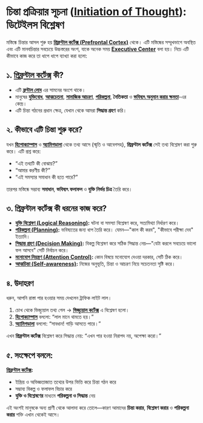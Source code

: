 # চিন্তা প্রক্রিয়ার সূচনা ([Initiation of Thought](https://en.wikipedia.org/wiki/Thought)): ডিটেইলস বিশ্লেষণ

মস্তিষ্কে চিন্তার আসল শুরু হয় [**প্রিফ্রন্টাল কর্টেক্স (Prefrontal Cortex)**](https://en.wikipedia.org/wiki/Prefrontal_cortex) থেকে। এটি মস্তিষ্কের সম্মুখভাগে অবস্থিত এবং এটি মানবচিন্তার সবচেয়ে উচ্চস্তরের অংশ, যাকে অনেক সময় **[Executive Center](https://en.wikipedia.org/wiki/Executive_functions)** বলা হয়। নিচে এটি কীভাবে কাজ করে তা ধাপে ধাপে ব্যাখ্যা করা হলো:

## ১. [**প্রিফ্রন্টাল কর্টেক্স**](https://en.wikipedia.org/wiki/Prefrontal_cortex) কী?

- এটি [**ফ্রন্টাল লোব**](https://en.wikipedia.org/wiki/Frontal_lobe) এর সামনের অংশে থাকে।
- মানুষের **[যুক্তিবোধ](https://en.wikipedia.org/wiki/Reason)**, **[আত্মচেতনা](https://en.wikipedia.org/wiki/Self-awareness)**, **[সামাজিক আচরণ](https://en.wikipedia.org/wiki/Social_behavior)**, **[পরিকল্পনা](https://en.wikipedia.org/wiki/Planning)**, **নৈতিকতা** ও **[ভবিষ্যৎ অনুমান করার ক্ষমতা](https://en.wikipedia.org/wiki/Future_thinking)**-এর কেন্দ্র।
- এটি চিন্তা গঠনের প্রধান ক্ষেত্র, যেখান থেকে আমরা **সিদ্ধান্ত গ্রহণ** করি।

## ২. কীভাবে এটি চিন্তা শুরু করে?

যখন [**হিপোক্যাম্পাস**](https://en.wikipedia.org/wiki/Hippocampus) ও [**অ্যামিগডালা**](https://en.wikipedia.org/wiki/Amygdala) থেকে তথ্য আসে (স্মৃতি ও আবেগসহ), **প্রিফ্রন্টাল কর্টেক্স** সেই তথ্য বিশ্লেষণ করা শুরু করে। এটি প্রশ্ন করে:

- “এই তথ্যটি কী বোঝায়?”
- “আমার করণীয় কী?”
- “এই সমস্যার সমাধান কী হতে পারে?”

তারপর মস্তিষ্কে সম্ভাব্য **সমাধান**, **ভবিষ্যৎ ফলাফল** ও **যুক্তি নির্ভর চিত্র** তৈরি করে।

## ৩. প্রিফ্রন্টাল কর্টেক্স কী ধরনের কাজ করে?

- **[যুক্তি বিশ্লেষণ (Logical Reasoning)](https://en.wikipedia.org/wiki/Logical_reasoning):** ঘটনা বা সমস্যা বিশ্লেষণ করে, সত্যমিথ্যা নির্ধারণ করে।
- **[পরিকল্পনা (Planning)](https://en.wikipedia.org/wiki/Planning):** ভবিষ্যতের জন্য ধাপ তৈরি করে। যেমন—"কাল কী করব", "কীভাবে পরীক্ষা দেব" ইত্যাদি।
- **[সিদ্ধান্ত গ্রহণ (Decision Making)](https://en.wikipedia.org/wiki/Decision-making):** বিকল্প বিশ্লেষণ করে সঠিক সিদ্ধান্ত নেয়—"যেটা করলে সবচেয়ে ভালো ফল আসবে" সেটি নির্বাচন করে।
- **[মনোযোগ নিয়ন্ত্রণ (Attention Control)](https://en.wikipedia.org/wiki/Executive_functions#Attentional_control):** কোন বিষয়ে মনোযোগ দেওয়া দরকার, সেটি ঠিক করে।
- **[আত্মচিন্তা (Self-awareness)](https://en.wikipedia.org/wiki/Self-awareness):** নিজের অনুভূতি, চিন্তা ও আচরণ নিয়ে সচেতনতা সৃষ্টি করে।

## ৪. উদাহরণ

ধরুন, আপনি রাস্তা পার হওয়ার সময় দেখলেন ট্রাফিক লাইট লাল।

1. চোখ থেকে ভিজ্যুয়াল তথ্য গেল → [**ভিজ্যুয়াল কর্টেক্স**](https://en.wikipedia.org/wiki/Visual_cortex) এ বিশ্লেষণ হলো।
2. [**হিপোক্যাম্পাস**](https://en.wikipedia.org/wiki/Hippocampus) বললো: “লাল মানে থামতে হয়।”
3. [**অ্যামিগডালা**](https://en.wikipedia.org/wiki/Amygdala) বললো: “সাবধান! গাড়ি আসতে পারে।”

এখন **প্রিফ্রন্টাল কর্টেক্স** বিশ্লেষণ করে সিদ্ধান্ত নেয়: “এখন পার হওয়া নিরাপদ নয়, অপেক্ষা করো।”

## ৫. সংক্ষেপে বললে:

**[প্রিফ্রন্টাল কর্টেক্স](https://en.wikipedia.org/wiki/Prefrontal_cortex):**

- ইন্দ্রিয় ও অভিজ্ঞতাজাত তথ্যের উপর ভিত্তি করে চিন্তা গঠন করে
- সম্ভাব্য বিকল্প ও ফলাফল বিচার করে
- **যুক্তি ও বিশ্লেষণের** মাধ্যমে **পরিকল্পনা ও সিদ্ধান্ত** নেয়

এই অংশই মানুষকে অন্য প্রাণী থেকে আলাদা করে তোলে—কারণ আমাদের **চিন্তা করার**, **বিশ্লেষণ করার** ও **পরিকল্পনা করার** শক্তি এখান থেকেই আসে।